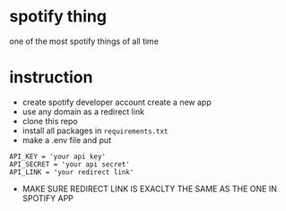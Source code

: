 # spotify thing
 one of the most spotify things of all time
# instruction
- create spotify developer account create a new app
- use any domain as a redirect link 
- clone this repo
- install all packages in ```requirements.txt```
- make a .env file and put 
```
API_KEY = 'your api key'
API_SECRET = 'your api secret'
API_LINK = 'your redirect link'
```
- MAKE SURE REDIRECT LINK IS EXACLTY THE SAME AS THE ONE IN SPOTIFY APP



